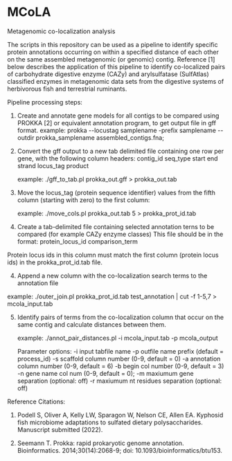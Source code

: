 # MCoLA
Metagenomic co-localization analysis

The scripts in this repository can be used as a pipeline to identify specific protein annotations occurring on within a specified distance of each other on the same assembled metagenomic (or genomic) contig. Reference [1] below describes the application of this pipeline to identify co-localized pairs of carbohydrate digestive enzyme (CAZy) and arylsulfatase (SulfAtlas) classified enzymes in metagenomic data sets from the digestive systems of herbivorous fish and terrestrial ruminants.

Pipeline processing steps:
1. Create and annotate gene models for all contigs to be compared using PROKKA [2] or equivalent annotation program, to get output file in gff format.
 example: prokka --locustag samplename -prefix samplename --outdir prokka_samplename assembled_contigs.fna;

2. Convert the gff output to a new tab delimited file containing one row per gene, with the following column headers: 
contig_id	seq_type	start	end	strand	locus_tag	product
	
	 example: ./gff_to_tab.pl  prokka_out.gff >  prokka_out.tab

3. Move the locus_tag (protein sequence identifier) values from the fifth column (starting with zero) to the first column:
	
	 example: ./move_cols.pl  prokka_out.tab 5 > prokka_prot_id.tab

	
4. Create a tab-delimited file containing selected annotation terns to be compared (for example CAZy enzyme classes) This file should be in the format: 
	protein_locus_id	comparison_term

Protein locus ids in this column must match the first column (protein locus ids) in the prokka_prot_id.tab file.
	
4. Append a new column with the co-localization search terms to the annotation file

 example:  ./outer_join.pl prokka_prot_id.tab test_annotation | cut -f 1-5,7 > mcola_input.tab

5. Identify pairs of terms from the co-localization column that occur on the same contig and calculate distances between them.

	 example: ./annot_pair_distances.pl -i mcola_input.tab -p mcola_output
	
	Parameter options:
	  -i	input tabfile name
	  -p	outfile name prefix (default = process_id)
	  -s	scaffold column number (0-9, default = 0)
	  -a	annotation column number (0-9, default = 6)
	  -b 	begin col number (0-9, default = 3)
	  -n	gene name col num (0-9, default = 0);
	  -m	maxiumum gene separation (optional: off) 
	  -r	maxiumum nt residues separation (optional: off)
	



Reference Citations:
1. Podell S, Oliver A, Kelly LW, Sparagon W, Nelson CE, Allen EA. Kyphosid fish microbiome adaptations to sulfated dietary polysaccharides. Manuscript submitted (2022).

2. Seemann T. Prokka: rapid prokaryotic genome annotation. Bioinformatics. 2014;30(14):2068-9; doi: 10.1093/bioinformatics/btu153.
